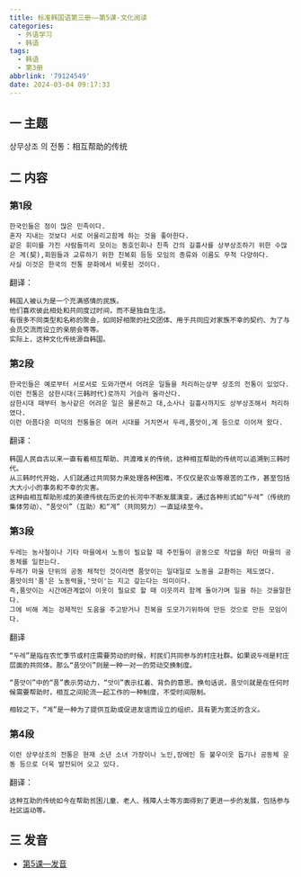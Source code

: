 ```yaml
---
title: 标准韩国语第三册——第5课-文化阅读
categories:
  - 外语学习
  - 韩语
tags:
  - 韩语
  - 第3册
abbrlink: '79124549'
date: 2024-03-04 09:17:33
---
```

## 一 主题

상무상조 의 전통：相互帮助的传统

<!--more-->

## 二 内容

### 第1段
```
한국인들은 정이 많은 민족이다.
혼자 지내는 것보다 서로 어울리고함께 하는 것을 좋아한다.
같은 휘미를 가진 사람들끼리 모이는 동호인회나 친족 간의 길흉사를 상부상조하기 위한 수많은 계(契),회원들과 교류하기 위한 친복회 등등 모임의 종류와 이름도 무척 다양하다.
사실 이것은 한국의 전통 문화에서 비롯된 것이다.
```

<!--more-->

翻译：

```
韩国人被认为是一个充满感情的民族。
他们喜欢彼此相处和共同度过时间，而不是独自生活。
有很多不同类型和名称的聚会，如同好相聚的社交团体、用于共同应对家族不幸的契约、为了与会员交流而设立的亲朋会等等。
实际上，这种文化传统源自韩国。
```

### 第2段

```
한국인들은 예로부터 서로서로 도와가면서 어려운 일들을 처리하는상부 상조의 전통이 있었다.
이런 전통은 삼한시대(三韩时代)로까지 거슬러 올라산다.
삼한시대 때부터 농사같은 어려운 일은 물론하고 대,소사나 길흉사까지도 상부상조해서 처리하였다.
이런 아픔다운 미덕의 전통들은 여러 시대를 거치면서 두레,품앗이,계 등으로 이어져 왔다.
```

翻译：

```
韩国人民自古以来一直有着相互帮助、共渡难关的传统，这种相互帮助的传统可以追溯到三韩时代。
从三韩时代开始，人们就通过共同努力来处理各种困难，不仅仅是农业等艰苦的工作，甚至包括大大小小的事务和不幸的灾害。
这种由相互帮助形成的美德传统在历史的长河中不断发展演变，通过各种形式如“두레”（传统的集体劳动）、“품앗이”（互助）和“계”（共同努力）一直延续至今。
```

### 第3段

```
두레는 농사철이나 기타 마을에서 노동이 필요할 때 주민들이 공동으로 작업을 하던 마을의 공동체를 일컫는다.
두레가 마을 단위의 공동 체적인 것이라면 품앗이는 일대일로 노동을 교환하는 제도였다.
품앗이의'품'은 노동력을,'앗이'는 지고 갚는다는 의미이다.
즉,품앗이는 시간에관계없이 이옷이 필요로 할 때 이읏끼리 함께 돌아가며 일을 하는 것을말한다.
그에 비해 계는 겅제적인 도움을 주고받거나 친복을 도모가기위하여 만든 것으로 만든 모임이다.
```

翻译

```
“두레”是指在农忙季节或村庄需要劳动的时候，村民们共同参与的村庄社群。如果说두레是村庄层面的共同体，那么“품앗이”则是一种一对一的劳动交换制度。

“품앗이”中的“품”表示劳动力，“앗이”表示扛着、背负的意思。换句话说，품앗이就是在任何时候需要帮助时，相互之间轮流一起工作的一种制度，不受时间限制。

相较之下，“계”是一种为了提供互助或促进友谊而设立的组织，具有更为宽泛的含义。
```

###  第4段

```
이런 상무상조의 전통은 현재 소년 소녀 가장이나 노인,장에인 등 불우이읏 돕기나 공동체 운동 등으로 더욱 발전되어 오고 있다.
```

翻译：

```
这种互助的传统如今在帮助贫困儿童、老人、残障人士等方面得到了更进一步的发展，包括参与社区运动等。
```

## 三 发音


* [第5课—发音][1]




[1]:https://biz.cli.im/Pcview?name=https%3A%2F%2Fbiz.cli.im%2Ftest%2FKR388495%3Fcoding%3DI4npGO%26qrurl%3Dhttp%253A%252F%252Fqr31.cn%252FI4npGO%26gtype%3D2&time=1